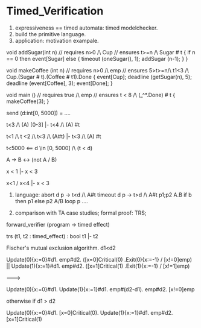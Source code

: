 # Timed_Verification

1. expressiveness =\= timed automata: timed modelchecker. 
2. build the primitive language. 
3. application: motivation exampale.  


void addSugar(int n)
// requires n>0 /\ Cup 
// ensures  t>=n /\ Sugar # t
{
    if n == 0 then event[Sugar] 
    else {
        timeout (oneSugar(), 1);
        addSugar (n-1);
    }
}

void makeCoffee (int n)
// requires n>0 /\ emp 
// ensures  5>t>=n/\ t1<3 /\ Cup.(Sugar # t).(Coffee # t1).Done
{
    event[Cup];
    deadline (getSugar(n), 5);
    deadline (event[Coffee], 3);
    event[Done];
}

void main () 
// requires true /\ emp 
// ensures  t < 8 /\ (_^*.Done) # t
{
    makeCoffee(3);
}



send (d:int[0, 5000]) = 
    ....


t<3 /\ (A) [0-3] |- t<4 /\ (A) #t

t<1 /\ t <2 /\ t<3 /\ (A#t) |- t<3 /\ (A) #t

t<5000  <== d \in [0, 5000] /\ (t < d)

A -> B <-> (not A \/ B)

x < 1 |- x < 3

x<1 \/ x<4 |- x < 3

1. language: 
abort d p -> t<d /\ A#t
timeout d p -> t>d /\ A#t
p1;p2    A.B
if b then p1 else p2  A\/B
loop p  ....

2. comparison with TA
case studies;
formal proof: TRS;


forward_verifier (program -> timed effect) 

trs (t1, t2 : timed_effect) : bool 
t1 |- t2 





Fischer's mutual exclusion algorithm. 
d1<d2

Update(0){x:=0}#d1. emp#d2. ([x=0]Critical(0) .Exit(0){x:=-1} \/ [x!=0]emp)
||
Update(1){x:=1}#d1. emp#d2. ([x=1]Critical(1) .Exit(1){x:=-1} \/ [x!=1]emp)

--->

Update(0){x:=0}#d1. Update(1){x:=1}#d1. emp#(d2-d1). emp#d2. [x!=0]emp

otherwise if d1 > d2 

Update(0){x:=0}#d1. [x=0]Critical(0). Update(1){x:=1}#d1.  emp#d2. [x=1]Critical(1)




